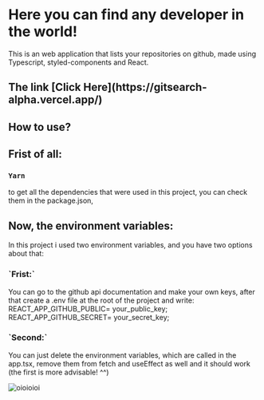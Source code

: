 # Here you can find any developer in the world!

This is an web application that lists your repositories on github, made using Typescript, styled-components and React.

<h2>The link [Click Here](https://gitsearch-alpha.vercel.app/)</h2>

## How to use?

<h2>Frist of all:</h2>

### `Yarn`

to get all the dependencies that were used in this project, you can check them in the package.json,

<h2>Now, the environment variables:</h2>

In this project i used two environment variables, and you have two options about that:

<h3>`Frist:`</h3>
You can go to the github api documentation and make your own keys, after that create a .env file at the root of the project and write:<br/>
 REACT_APP_GITHUB_PUBLIC= your_public_key;<br/>
 REACT_APP_GITHUB_SECRET= your_secret_key;

<h3>`Second:`</h3>
You can just delete the environment variables, which are called in the app.tsx, remove them from fetch and useEffect as well and it should work (the first is more advisable! ^^)

![oioioioi](https://www.google.com/url?sa=i&url=https%3A%2F%2Fbr.leagueoflegends.com%2Fpt-br%2Fchampions%2Fyasuo%2F&psig=AOvVaw1xdwPiq1ftmLUGTzWYUYqE&ust=1618175318407000&source=images&cd=vfe&ved=0CAIQjRxqFwoTCICyifrK9O8CFQAAAAAdAAAAABAD)
